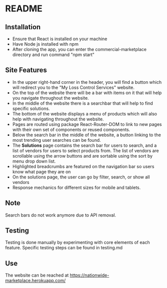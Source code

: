 # README
## Installation
- Ensure that React is installed on your machine
- Have Node js installed with npm
- After cloning the app, you can enter the commercial-marketplace directory and run command "npm start"

## Site Features
- In the upper right-hand corner in the header, you will find a button which will redirect you to the "My Loss Control Services" website.
- On the top of the website there will be a bar with items on it that will help you navigate throughout the website.
- In the middle of the website there is a searchbar that will help to find specific solutions.
- The bottom of the website displays a menu of products which will also help with navigating throughout the website.
- Pages are routed using package React-Router-DOM to link to new pages with their own set of components or reused components.
- Below the search bar in the middle of the website, a button linking to the most trending user searches can be found.
- The **Solutions** page contains the search bar for users to search, and a list of vendors for users to select products from. The list of vendors are scrollable using the arrow buttons and are sortable using the sort by menu drop down list.
- Highlighted breadcrumbs are featured on the navigation bar so users know what page they are on
- On the solutions page, the user can go by filter, search, or show all vendors
- Response mechanics for different sizes for mobile and tablets.

## Note
Search bars do not work anymore due to API removal.

## Testing
Testing is done manually by experimenting with core elements of each feature. Specific testing steps can be found in testing.md

## Use
The website can be reached at https://nationwide-marketplace.herokuapp.com/
